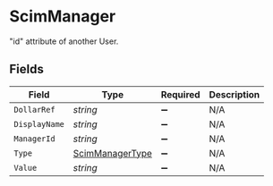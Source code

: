 # ScimManager

"id" attribute of another User.


## Fields

| Field                                                         | Type                                                          | Required                                                      | Description                                                   |
| ------------------------------------------------------------- | ------------------------------------------------------------- | ------------------------------------------------------------- | ------------------------------------------------------------- |
| `DollarRef`                                                   | *string*                                                      | :heavy_minus_sign:                                            | N/A                                                           |
| `DisplayName`                                                 | *string*                                                      | :heavy_minus_sign:                                            | N/A                                                           |
| `ManagerId`                                                   | *string*                                                      | :heavy_minus_sign:                                            | N/A                                                           |
| `Type`                                                        | [ScimManagerType](../../Models/Components/ScimManagerType.md) | :heavy_minus_sign:                                            | N/A                                                           |
| `Value`                                                       | *string*                                                      | :heavy_minus_sign:                                            | N/A                                                           |